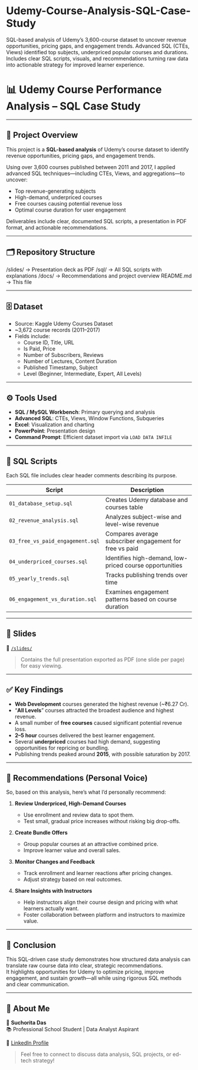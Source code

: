 # Udemy-Course-Analysis-SQL-Case-Study
SQL-based analysis of Udemy’s 3,600-course dataset to uncover revenue opportunities, pricing gaps, and engagement trends. Advanced SQL (CTEs, Views) identified top subjects, underpriced popular courses and durations. Includes clear SQL scripts, visuals, and recommendations turning raw data into actionable strategy for improved learner experience.
# 📊 Udemy Course Performance Analysis – SQL Case Study



---

## 📌 Project Overview

This project is a **SQL-based analysis** of Udemy’s course dataset to identify revenue opportunities, pricing gaps, and engagement trends.  

Using over 3,600 courses published between 2011 and 2017, I applied advanced SQL techniques—including CTEs, Views, and aggregations—to uncover:  
- Top revenue-generating subjects
- High-demand, underpriced courses
- Free courses causing potential revenue loss
- Optimal course duration for user engagement

Deliverables include clear, documented SQL scripts, a presentation in PDF format, and actionable recommendations.  

---

## 🗂️ Repository Structure
/slides/ -> Presentation deck as PDF
/sql/ -> All SQL scripts with explanations
/docs/ -> Recommendations and project overview
README.md -> This file


---

## 🗄️ Dataset

- Source: Kaggle Udemy Courses Dataset
- ~3,672 course records (2011–2017)
- Fields include:
  - Course ID, Title, URL
  - Is Paid, Price
  - Number of Subscribers, Reviews
  - Number of Lectures, Content Duration
  - Published Timestamp, Subject
  - Level (Beginner, Intermediate, Expert, All Levels)

---

## ⚙️ Tools Used

- **SQL / MySQL Workbench**: Primary querying and analysis
- **Advanced SQL**: CTEs, Views, Window Functions, Subqueries
- **Excel**: Visualization and charting
- **PowerPoint**: Presentation design
- **Command Prompt**: Efficient dataset import via `LOAD DATA INFILE`

---

## 📜 SQL Scripts

Each SQL file includes clear header comments describing its purpose.

| Script                          | Description                                               |
|---------------------------------|-----------------------------------------------------------|
| `01_database_setup.sql`         | Creates Udemy database and courses table                  |
| `02_revenue_analysis.sql`       | Analyzes subject-wise and level-wise revenue              |
| `03_free_vs_paid_engagement.sql`| Compares average subscriber engagement for free vs paid   |
| `04_underpriced_courses.sql`    | Identifies high-demand, low-priced course opportunities   |
| `05_yearly_trends.sql`          | Tracks publishing trends over time                        |
| `06_engagement_vs_duration.sql` | Examines engagement patterns based on course duration     |

---

## 📑 Slides

📂 [`/slides/`](./slides/)

> Contains the full presentation exported as PDF (one slide per page) for easy viewing.  

---

## ✅ Key Findings

- **Web Development** courses generated the highest revenue (~₹6.27 Cr).  
- “**All Levels**” courses attracted the broadest audience and highest revenue.  
- A small number of **free courses** caused significant potential revenue loss.  
- **2–5 hour** courses delivered the best learner engagement.  
- Several **underpriced** courses had high demand, suggesting opportunities for repricing or bundling.  
- Publishing trends peaked around **2015**, with possible saturation by 2017.

---

## 📌 Recommendations (Personal Voice)

So, based on this analysis, here’s what I’d personally recommend:

1. **Review Underpriced, High-Demand Courses**  
   - Use enrollment and review data to spot them.
   - Test small, gradual price increases without risking big drop-offs.

2. **Create Bundle Offers**  
   - Group popular courses at an attractive combined price.
   - Improve learner value and overall sales.

3. **Monitor Changes and Feedback**  
   - Track enrollment and learner reactions after pricing changes.
   - Adjust strategy based on real outcomes.

4. **Share Insights with Instructors**  
   - Help instructors align their course design and pricing with what learners actually want.
   - Foster collaboration between platform and instructors to maximize value.

---

## 🎯 Conclusion

This SQL-driven case study demonstrates how structured data analysis can translate raw course data into clear, strategic recommendations.  
It highlights opportunities for Udemy to optimize pricing, improve engagement, and sustain growth—all while using rigorous SQL methods and clear communication.

---

## 💼 About Me

👤 **Suchorita Das**  
📚 Professional School Student | Data Analyst Aspirant  

💼 [LinkedIn Profile](https://www.linkedin.com/in/suchorita-das)  

> Feel free to connect to discuss data analysis, SQL projects, or ed-tech strategy!



